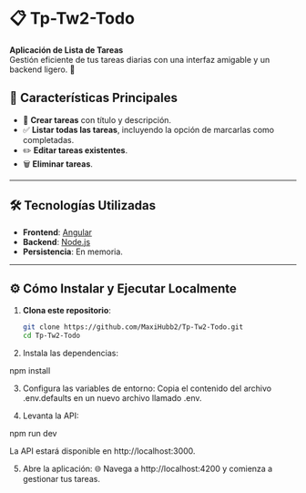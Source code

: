 # 📋 Tp-Tw2-Todo  

**Aplicación de Lista de Tareas**  
Gestión eficiente de tus tareas diarias con una interfaz amigable y un backend ligero. 🚀

## 🌟 **Características Principales**
- 📝 **Crear tareas** con título y descripción.  
- ✅ **Listar todas las tareas**, incluyendo la opción de marcarlas como completadas.  
- ✏️ **Editar tareas existentes**.  
- 🗑️ **Eliminar tareas**.  

---

## 🛠️ **Tecnologías Utilizadas**
- **Frontend**: [Angular](https://angular.io/)  
- **Backend**: [Node.js](https://nodejs.org/)  
- **Persistencia**: En memoria.  

---

## ⚙️ **Cómo Instalar y Ejecutar Localmente**

1. **Clona este repositorio**:  
   ```bash
   git clone https://github.com/MaxiHubb2/Tp-Tw2-Todo.git
   cd Tp-Tw2-Todo

2. Instala las dependencias:

npm install


3. Configura las variables de entorno:
Copia el contenido del archivo .env.defaults en un nuevo archivo llamado .env.


4. Levanta la API:

npm run dev

La API estará disponible en http://localhost:3000.

5. Abre la aplicación:
🌐 Navega a http://localhost:4200 y comienza a gestionar tus tareas.

